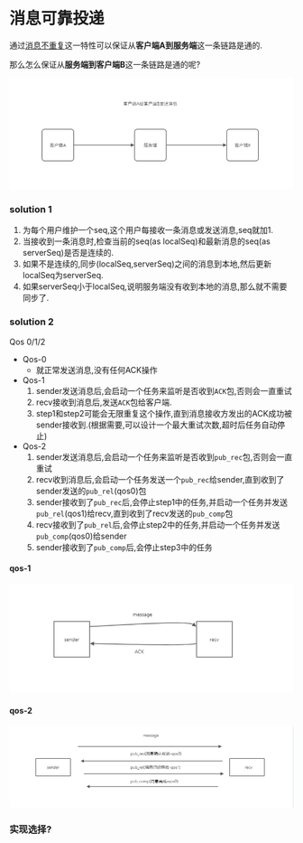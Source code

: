 # 消息可靠投递

通过[消息不重复](./消息不重复.md)这一特性可以保证从**客户端A到服务端**这一条链路是通的.

那么怎么保证从**服务端到客户端B**这一条链路是通的呢?

![img.png](img/消息可靠投递1.png)

### solution 1

1. 为每个用户维护一个seq,这个用户每接收一条消息或发送消息,seq就加1.
2. 当接收到一条消息时,检查当前的seq(as localSeq)和最新消息的seq(as serverSeq)是否是连续的.
3. 如果不是连续的,同步(localSeq,serverSeq)之间的消息到本地,然后更新localSeq为serverSeq.
4. 如果serverSeq小于localSeq,说明服务端没有收到本地的消息,那么就不需要同步了.

### solution 2

Qos 0/1/2

- Qos-0
    - 就正常发送消息,没有任何ACK操作
- Qos-1
    1. sender发送消息后,会启动一个任务来监听是否收到`ACK`包,否则会一直重试
    2. recv接收到消息后,发送`ACK`包给客户端.
    3. step1和step2可能会无限重复这个操作,直到消息接收方发出的ACK成功被sender接收到.(根据需要,可以设计一个最大重试次数,超时后任务自动停止)
- Qos-2
    1. sender发送消息后,会启动一个任务来监听是否收到`pub_rec`包,否则会一直重试
    2. recv收到消息后,会启动一个任务发送一个`pub_rec`给sender,直到收到了sender发送的`pub_rel`(qos0)包
    3. sender接收到了`pub_rec`后,会停止step1中的任务,并启动一个任务并发送`pub_rel`(qos1)给recv,直到收到了recv发送的`pub_comp`包
    4. recv接收到了`pub_rel`后,会停止step2中的任务,并启动一个任务并发送`pub_comp`(qos0)给sender
    5. sender接收到了`pub_comp`后,会停止step3中的任务

#### qos-1
![img.png](img/img.png)


#### qos-2
![img_1.png](img/img_1.png)


### 实现选择?